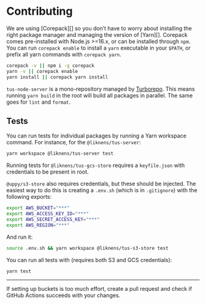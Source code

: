 # Contributing

We are using [Corepack][] so you don’t have to worry about installing the right package manager and managing the version of [Yarn][].
Corepack comes pre-installed with Node.js >=16.x, or can be installed through `npm`.
You can run `corepack enable` to install a `yarn` executable in your `$PATH`, or prefix all yarn commands with `corepack yarn`.

```sh
corepack -v || npm i -g corepack
yarn -v || corepack enable
yarn install || corepack yarn install
```

`tus-node-server` is a mono-repository managed by [Turborepo](https://turbo.build/repo).
This means running `yarn build` in the root will build all packages in parallel.
The same goes for `lint` and `format`.

## Tests

You can run tests for individual packages by running a Yarn workspace command.
For instance, for the `@liknens/tus-server`:

```bash
yarn workspace @liknens/tus-server test
```

Running tests for `@liknens/tus-gcs-store` requires a `keyfile.json` with credentials to be present in root.

`@uppy/s3-store` also requires credentials, but these should be injected.
The easiest way to do this is creating a `.env.sh` (which is in `.gitignore`) with the following exports:

```bash
export AWS_BUCKET="***"
export AWS_ACCESS_KEY_ID="***"
export AWS_SECRET_ACCESS_KEY="***"
export AWS_REGION="***"
```

And run it:

```bash
source .env.sh && yarn workspace @liknens/tus-s3-store test
```

You can run all tests with (requires both S3 and GCS credentials):

```bash
yarn test
```

---

If setting up buckets is too much effort, create a pull request and check if GitHub Actions succeeds with your changes.
